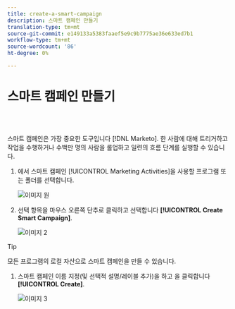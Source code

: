 ```yaml
---
title: create-a-smart-campaign
description: 스마트 캠페인 만들기
translation-type: tm+mt
source-git-commit: e149133a5383faaef5e9c9b7775ae36e633ed7b1
workflow-type: tm+mt
source-wordcount: '86'
ht-degree: 0%

---
```



# 스마트 캠페인 만들기

<br> 

스마트 캠페인은 가장 중요한 도구입니다 [!DNL Marketo]. 한 사람에 대해 트리거하고 작업을 수행하거나 수백만 명의 사람을 롤업하고 일련의 흐름 단계를 실행할 수 있습니다.

1. 에서 스마트 캠페인 [!UICONTROL Marketing Activities]을 사용할 프로그램 또는 폴더를 선택합니다.

   ![이미지 원](/help/sky/assets/smart-campaigns/create-a-smart-campaign/create-a-smart-campaign-1.png)

1. 선택 항목을 마우스 오른쪽 단추로 클릭하고 선택합니다 **[!UICONTROL Create Smart Campaign]**.

   ![이미지 2](/help/sky/assets/smart-campaigns/create-a-smart-campaign/create-a-smart-campaign-2.png)

>[!TIP]
>
>모든 프로그램의 로컬 자산으로 스마트 캠페인을 만들 수 있습니다.

1. 스마트 캠페인 이름 지정(및 선택적 설명/레이블 추가)을 하고 을 클릭합니다 **[!UICONTROL Create]**.

   ![이미지 3](/help/sky/assets/smart-campaigns/create-a-smart-campaign/create-a-smart-campaign-3.png)
